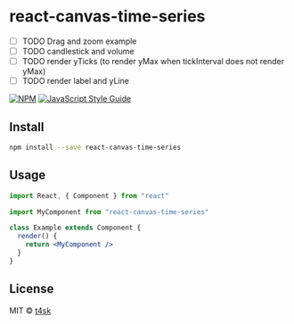 # react-canvas-time-series

- [ ] TODO Drag and zoom example
- [ ] TODO candlestick and volume
- [ ] TODO render yTicks (to render yMax when tickInterval does not render yMax)
- [ ] TODO render label and yLine

[![NPM](https://img.shields.io/npm/v/react-canvas-time-series.svg)](https://www.npmjs.com/package/react-canvas-time-series) [![JavaScript Style Guide](https://img.shields.io/badge/code_style-standard-brightgreen.svg)](https://standardjs.com)

## Install

```bash
npm install --save react-canvas-time-series
```

## Usage

```jsx
import React, { Component } from "react"

import MyComponent from "react-canvas-time-series"

class Example extends Component {
  render() {
    return <MyComponent />
  }
}
```

## License

MIT © [t4sk](https://github.com/t4sk)

